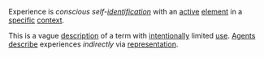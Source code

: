 Experience is *conscious self-[identification](https://github.com/gcassel/Modular-Organization-Terminology/blob/master/terms/identify.md)* with an [active](https://github.com/gcassel/Modular-Organization-Terminology/blob/master/terms/active.md) [element](https://github.com/gcassel/Modular-Organization-Terminology/blob/master/terms/element.md) in a [specific](https://github.com/gcassel/Modular-Organization-Terminology/blob/master/terms/specific.md) [context](https://github.com/gcassel/Modular-Organization-Terminology/blob/master/terms/context.md).

This is a vague [description](https://github.com/gcassel/Modular-Organization-Terminology/blob/master/terms/description.md) of a term with [intentionally](https://github.com/gcassel/Modular-Organization-Terminology/blob/master/terms/intention.md) limited [use](https://github.com/gcassel/Modular-Organization-Terminology/blob/master/terms/use.md).  [Agents](https://github.com/gcassel/Modular-Organization-Terminology/blob/master/terms/agent.md) [describe](https://github.com/gcassel/Modular-Organization-Terminology/blob/master/terms/description.md) experiences *indirectly* via [representation](https://github.com/gcassel/Modular-Organization-Terminology/blob/master/terms/representation.md).  
